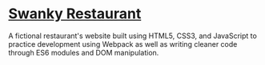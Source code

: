 # [Swanky Restaurant](https://darianjason.github.io/swanky-restaurant/)

A fictional restaurant's website built using HTML5, CSS3, and JavaScript to practice development using Webpack as well as writing cleaner code through ES6 modules and DOM manipulation.
